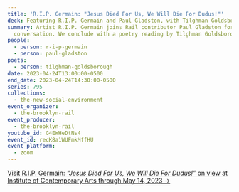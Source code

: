 ```yaml
---
title: 'R.I.P. Germain: "Jesus Died For Us, We Will Die For Dudus!"'
deck: Featuring R.I.P. Germain and Paul Gladston, with Tilghman Goldsborough
summary: Artist R.I.P. Germain joins Rail contributor Paul Gladston for a
  conversation. We conclude with a poetry reading by Tilghman Goldsborough.
people:
  - person: r-i-p-germain
  - person: paul-gladston
poets:
  - person: tilghman-goldsborough
date: 2023-04-24T13:00:00-0500
end_date: 2023-04-24T14:30:00-0500
series: 795
collections:
  - the-new-social-environment
event_organizer:
  - the-brooklyn-rail
event_producer:
  - the-brooklyn-rail
youtube_id: G4EWHeDtNs4
event_id: recK8a1WUFmkMffHU
event_platform:
  - zoom
---
```

[V﻿isit R.I.P. Germain: *“Jesus Died For Us, We Will Die For Dudus!”* on view at Institute of Contemporary Arts through May 14, 2023 →](https://www.ica.art/exhibitions/jesus-died-for-us-we-will-die-for-dudus)